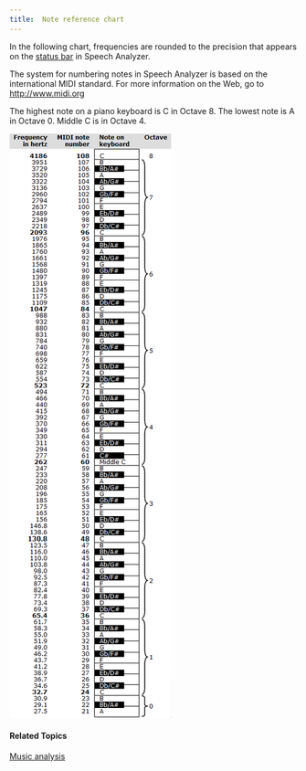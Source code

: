 ```yaml
---
title:  Note reference chart
---
```


In the following chart, frequencies are rounded to the precision that appears on the [status bar](../../../tools/status-bar) in Speech Analyzer.

The system for numbering notes in Speech Analyzer is based on the international MIDI standard. For more information on the Web, go to <http://www.midi.org>

The highest note on a piano keyboard is C in Octave 8. The lowest note is A in Octave 0. Middle C is in Octave 4.

![](../../../../../images/note-reference-chart.png)

#### **Related Topics**
[Music analysis](analysis)
